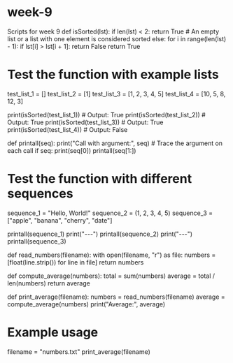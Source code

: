 # week-9
Scripts for week 9
def isSorted(lst):
    if len(lst) < 2:
        return True  # An empty list or a list with one element is considered sorted
    else:
        for i in range(len(lst) - 1):
            if lst[i] > lst[i + 1]:
                return False
        return True

# Test the function with example lists
test_list_1 = []
test_list_2 = [1]
test_list_3 = [1, 2, 3, 4, 5]
test_list_4 = [10, 5, 8, 12, 3]

print(isSorted(test_list_1))  # Output: True
print(isSorted(test_list_2))  # Output: True
print(isSorted(test_list_3))  # Output: True
print(isSorted(test_list_4))  # Output: False

def printall(seq):
    print("Call with argument:", seq)  # Trace the argument on each call
    if seq:
        print(seq[0])
        printall(seq[1:])

# Test the function with different sequences
sequence_1 = "Hello, World!"
sequence_2 = (1, 2, 3, 4, 5)
sequence_3 = ["apple", "banana", "cherry", "date"]

printall(sequence_1)
print("---")
printall(sequence_2)
print("---")
printall(sequence_3)

def read_numbers(filename):
    with open(filename, "r") as file:
        numbers = [float(line.strip()) for line in file]
    return numbers

def compute_average(numbers):
    total = sum(numbers)
    average = total / len(numbers)
    return average

def print_average(filename):
    numbers = read_numbers(filename)
    average = compute_average(numbers)
    print("Average:", average)

# Example usage
filename = "numbers.txt"
print_average(filename)
